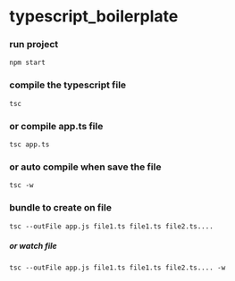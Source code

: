 # typescript_boilerplate

### run project
`npm start`

### compile the typescript file
`tsc`

### or compile app.ts file
`tsc app.ts`

### or auto compile when save the file
`tsc -w`

### bundle to create on file
`tsc --outFile app.js file1.ts file1.ts file2.ts....`
##### or watch file
`tsc --outFile app.js file1.ts file1.ts file2.ts.... -w`
